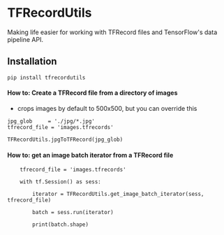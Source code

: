 # TFRecordUtils

Making life easier for working with TFRecord files and TensorFlow's data pipeline API.

## Installation

```
pip install tfrecordutils
```


#### How to: Create a TFRecord file from a directory of images

* crops images by default to 500x500, but you can override this

```
jpg_glob     = './jpg/*.jpg'
tfrecord_file = 'images.tfrecords'

TFRecordUtils.jpgToTFRecord(jpg_glob)
```



#### How to: get an image batch iterator from a TFRecord file

```
    tfrecord_file = 'images.tfrecords'

    with tf.Session() as sess:

        iterator = TFRecordUtils.get_image_batch_iterator(sess, tfrecord_file)

        batch = sess.run(iterator)

        print(batch.shape)
```
